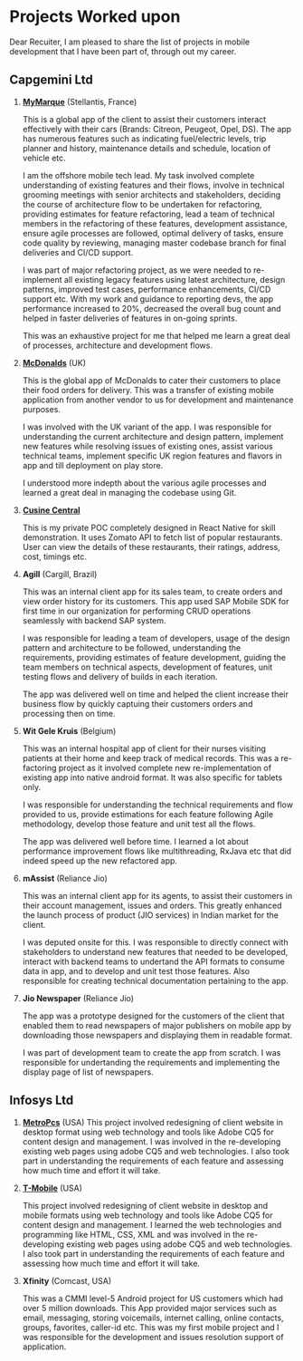 # Projects Worked upon

Dear Recuiter, I am pleased to share the list of projects in mobile development that I have been part of, through out my career.

## Capgemini Ltd

1. **[MyMarque](https://play.google.com/store/apps/details?id=com.psa.mym.mycitroen)** (Stellantis, France)

	This is a global app of the client to assist their customers interact effectively with their cars (Brands: Citreon, Peugeot, Opel, DS). The app has numerous features such as indicating fuel/electric levels, trip planner and history, maintenance details and schedule, location of vehicle etc.
	
	I am the offshore mobile tech lead. My task involved complete understanding of existing features and their flows, involve in technical grooming meetings with senior architects and stakeholders, deciding the course of architecture flow to be undertaken for refactoring, providing estimates for feature refactoring, lead a team of technical members in the refactoring of these features, development assistance, ensure agile processes are followed, optimal delivery of tasks, ensure code quality by reviewing, managing master codebase branch for final deliveries and CI/CD support.
	
	I was part of major refactoring project, as we were needed to re-implement all existing legacy features using latest architecture, design patterns, improved test cases, performance enhancements, CI/CD support etc. With my work and guidance to reporting devs, the app performance increased to 20%, decreased the overall bug count and helped in faster deliveries of features in on-going sprints.
	
	This was an exhaustive project for me that helped me learn a great deal of processes, architecture and development flows.

	
2. **[McDonalds](https://play.google.com/store/apps/details?id=com.mcdonalds.app.uk)** (UK)

	This is the global app of McDonalds to cater their customers to place their food orders for delivery. This was a transfer of existing mobile application from another vendor to us for development and maintenance purposes.
	
	I was involved with the UK variant of the app. I was responsible for understanding the current architecture and design pattern, implement new features while resolving issues of existing ones, assist various technical teams, implement specific UK region features and flavors in app and till deployment on play store.
	
	I understood more indepth about the various agile processes and learned a great deal in managing the codebase using Git.

3. **[Cusine Central](https://github.com/sush562/App/tree/master/Cuisine_Central)**

	This is my private POC completely designed in React Native for skill demonstration. It uses Zomato API to fetch list of popular restaurants. User can view the details of these restaurants, their ratings, address, cost, timings etc.
	
4. **Agill** (Cargill, Brazil)

	This was an internal client app for its sales team, to create orders and view order history for its customers. This app used SAP Mobile SDK for first time in our organization for performing CRUD operations seamlessly with backend SAP system.
	
	I was responsible for leading a team of developers, usage of the design pattern and architecture to be followed, understanding the requirements, providing estimates of feature development, guiding the team members on technical aspects, development of features, unit testing flows and delivery of builds in each iteration.
	
	The app was delivered well on time and helped the client increase their business flow by quickly captuing their customers orders and processing then on time.
	
5. **Wit Gele Kruis** (Belgium)

	This was an internal hospital app of client for their nurses visiting patients at their home and keep track of medical records. This was a re-factoring project as it involved complete new re-implementation of existing app into native android format. It was also specific for tablets only.
	
	I was responsible for understanding the technical requirements and flow provided to us, provide estimations for each feature following Agile methodology, develop those feature and unit test all the flows. 
	
	The app was delivered well before time. I learned a lot about performance improvement flows like multithreading, RxJava etc that did indeed speed up the new refactored app.
	
6. **mAssist** (Reliance Jio)

	This was an internal client app for its agents, to assist their customers in their account management, issues and orders. This greatly enhanced the launch process of product (JIO services) in Indian market for the client.
	
	I was deputed onsite for this. I was responsible to directly connect with stakeholders to understand new features that needed to be developed, interact with backend teams to undertand the API formats to consume data in app, and to develop and unit test those features. Also responsible for creating technical documentation pertaining to the app.
	
7. **Jio Newspaper** (Reliance Jio)

	The app was a prototype designed for the customers of the client that enabled them to read newspapers of major publishers on mobile app by downloading those newspapers and displaying them in readable format.
	
	I was part of development team to create the app from scratch. I was responsible for undertanding the requirements and implementing the display page of list of newspapers.
	

## Infosys Ltd

1. **[MetroPcs](www.metropcs.com)** (USA)
	This project involved redesigning of client website in desktop format using web technology and tools like Adobe CQ5 for content design and management. I was involved in the re-developing existing web pages using adobe CQ5 and web technologies. I also took part in understanding the requirements of each feature and assessing how much time and effort it will take.	

2. **[T-Mobile](https://www.t-mobile.com/)** (USA)

	This project involved redesigning of client website in desktop and mobile formats using web technology and tools like Adobe CQ5 for content design and management. I learned the web technologies and programming like HTML, CSS, XML and was involved in the re-developing existing web pages using adobe CQ5 and web technologies. I also took part in understanding the requirements of each feature and assessing how much time and effort it will take.	

3. **Xfinity** (Comcast, USA)

	This was a CMMI level-5 Android project for US customers which had over 5 million downloads. This App provided major services such as email, messaging, storing voicemails, internet calling, online contacts, groups, favorites, caller-id etc. This was my first mobile project and I was responsible for  the development and issues resolution support of application. 